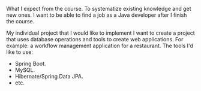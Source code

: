 What I expect from the course.
To systematize existing knowledge and get new ones. I want to be able to find a job as a Java developer after I finish the course.

My individual project that I would like to implement
I want to create a project that uses database operations and tools to create web applications. For example: a workflow management application for a restaurant.
The tools I'd like to use:

- Spring Boot.
- MySQL.
- Hibernate/Spring Data JPA.
- etc.
